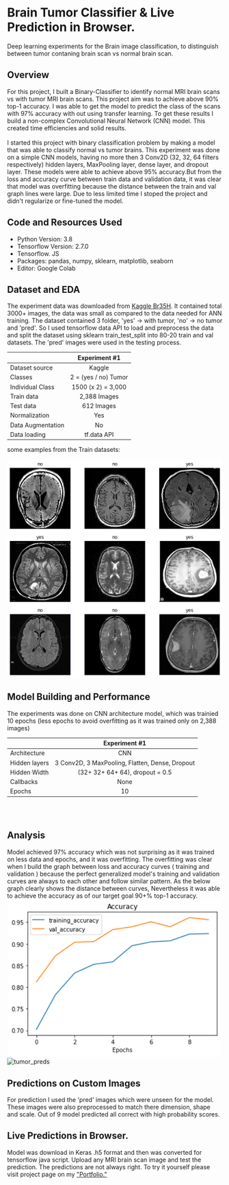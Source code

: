 # Brain Tumor Classifier & Live Prediction in Browser.
Deep learning experiments for the Brain image classification, to distinguish between tumor contaning brain scan vs normal brain scan.

## Overview
For this project, I built a Binary-Classifier to identify normal MRI brain scans vs with tumor MRI brain scans. This project aim was to achieve above 90% top-1 accuracy.
I was able to get the model to predict the class of the scans with 97% accuracy with out using transfer learning. To get these results I build a non-complex Convolutional Neural Network (CNN) model. This created time efficiencies and solid results. <br/><br/>
I started this project with binary classification problem by making a model that was able to classify normal vs tumor brains. This experiment was done on a
simple CNN models, having no more then 3 Conv2D (32, 32, 64 filters respectively) hidden layers, MaxPooling layer, dense layer, and dropout layer. These models were able to achieve above 95% accuracy.But from the loss and accuracy curve between train data and validation data, it was clear that model was overfitting because the distance between the train and val graph lines were large. Due to less limited time I stoped the project and didn't regularize or fine-tuned the model.

## Code and Resources Used
- Python Version: 3.8
- Tensorflow Version: 2.7.0
- Tensorflow. JS
- Packages: pandas, numpy, sklearn, matplotlib, seaborn
- Editor:  Google Colab

## Dataset and EDA
The experiment data was downloaded from <a href="https://www.kaggle.com/ahmedhamada0/brain-tumor-detection">Kaggle Br35H</a>.
It contained total 3000+ images, the data was small as compared to the data needed for ANN training. The dataset contained 3 folder, 
'yes' -> with tumor, 'no' -> no tumor and 'pred'. So I used tensorflow data API to load and preprocess the data and split the dataset
using sklearn train_test_split into 80-20 train and val datasets. The 'pred' images were used in the testing process.
                                                        

|               | Experiment #1 | 
| ------------- |:-------------------:|
| Dataset source|  Kaggle| 
| Classes |  2 = (yes / no) Tumor| 
| Individual Class |	1500 (x 2) = 3,000|
| Train data| 2,388 Images|
| Test data | 612 Images|
|Normalization|Yes|
|Data Augmentation|	No|
|Data loading|	tf.data API|

some examples from the Train datasets:

![alt text](https://github.com/ozzmanmuhammad/Brain-Tumor-Classification/blob/main/images/tumor_examples.png "Train data examples")

## Model Building and Performance

The experiments was done on CNN architecture model, which was trainied 10 epochs (less epochs to avoid overfitting as it was trained only on 2,388 images)

|               | Experiment #1 | 
| ------------- |:-------------------:|
|Architecture|	CNN|
|Hidden layers|	3 Conv2D, 3 MaxPooling, Flatten, Dense, Dropout|
|Hidden Width|	(32+ 32+ 64+ 64), dropout = 0.5|
|Callbacks|	None|
|Epochs|	10|

<br/><br/>

## Analysis
Model achieved 97% accuracy which was not surprising as it was trained on less data and epochs, and it was overfitting. The overfitting was clear when I build the graph
between loss and accuracy curves ( training and validation ) because the perfect generalized model's training and validation curves are always to each other and follow similar pattern. As the below graph clearly shows the distance between curves, Nevertheless it was able to achieve the accuracy as of our target goal 90+% top-1 accuracy.
<img src="https://github.com/ozzmanmuhammad/Brain-Tumor-Classification/blob/main/images/accuracy.png" alt="Accuracy Curve"  width="500"/>
![tumor_preds](https://github.com/ozzmanmuhammad/Brain-Tumor-Classification/assets/93766242/fb749e27-5ac3-4073-9332-3b6ec7166a4b)


## Predictions on Custom Images
For prediction I used the 'pred' images which were unseen for the model. These images were also preprocessed to match there dimension, shape and scale. Out of 9 model predicted all correct with high probability scores.


## Live Predictions in Browser.
Model was download in Keras .h5 format and then was converted for tensorflow java script. Upload any MRI brain scan image and test the prediction. The predictions are not always right. To try it yourself please visit project page on my <a href="https://ozzmanmuhammad.github.io/project-BrainTumor.html" target="_blank">"Portfolio."</a>
